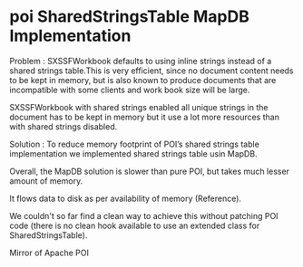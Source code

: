 poi SharedStringsTable MapDB Implementation
== 

Problem : SXSSFWorkbook defaults to using inline strings instead of a shared strings table.This is very efficient, since no document content needs to be kept in memory, but is also known to produce documents that are incompatible with some clients and work book size will be large.

SXSSFWorkbook with shared strings enabled all unique strings in the document has to be kept in memory but it use a lot more resources than with shared strings disabled.

Solution : To reduce memory footprint of POI’s shared strings table implementation we implemented shared strings table usin MapDB.

Overall, the MapDB solution is slower than pure POI, but takes much lesser amount of memory.

It flows data to disk as per availability of memory (Reference).

We couldn't so far find a clean way to achieve this without patching POI code (there is no clean hook available to use an extended class for SharedStringsTable).

Mirror of Apache POI
